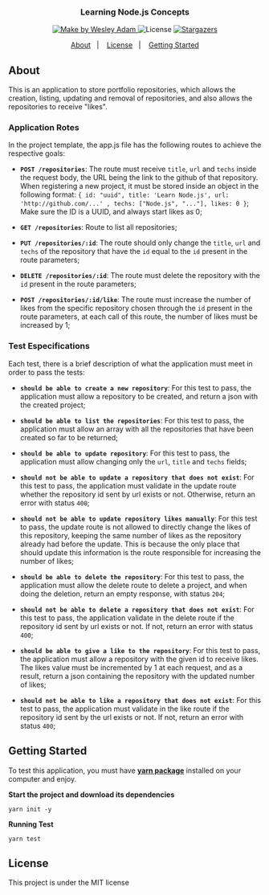 <h3 align="center">
  Learning Node.js Concepts
</h3>

<p align="center">
  <a href="https://rocketseat.com.br">
    <img alt="Make by Wesley Adam" src="https://img.shields.io/badge/make%20by-Wesley%20Adam-%2304D361">
  </a>

  <img alt="License" src="https://img.shields.io/badge/license-MIT-%2304D361">

  <a href="https://github.com/WesleyAdam">
    <img alt="Stargazers" src="https://img.shields.io/github/stars/WesleyAdam/Learning-Node.js-Concepts?style=social">
  </a>
</p>

<p align="center">
  <a href="#about">About</a>&nbsp;&nbsp;&nbsp;|&nbsp;&nbsp;&nbsp;
  <a href="#license">License</a>&nbsp;&nbsp;&nbsp;|&nbsp;&nbsp;&nbsp;
  <a href="#getting-started">Getting Started</a>
</p>

## About

This is an application to store portfolio repositories, which allows the creation, listing, updating and removal of repositories, and also allows the repositories to receive "likes".

### Application Rotes

In the project template, the app.js file has the following routes to achieve the respective goals:

- **`POST /repositories`**: The route must receive `title`, `url` and `techs` inside the request body, the URL being the link to the github of that repository. When registering a new project, it must be stored inside an object in the following format: `{ id: "uuid", title: 'Learn Node.js', url: 'http://github.com/...' , techs: ["Node.js", "..."], likes: 0 }`; Make sure the ID is a UUID, and always start likes as 0;

- **`GET /repositories`**: Route to list all repositories;

- **`PUT /repositories/:id`**: The route should only change the `title`, `url` and `techs` of the repository that have the `id` equal to the `id` present in the route parameters;

- **`DELETE /repositories/:id`**: The route must delete the repository with the `id` present in the route parameters;

- **`POST /repositories/:id/like`**: The route must increase the number of likes from the specific repository chosen through the `id` present in the route parameters, at each call of this route, the number of likes must be increased by 1;

### Test Especifications

Each test, there is a brief description of what the application must meet in order to pass the tests:

- **`should be able to create a new repository`**: For this test to pass, the application must allow a repository to be created, and return a json with the created project;

- **`should be able to list the repositories`**: For this test to pass, the application must allow an array with all the repositories that have been created so far to be returned;

- **`should be able to update repository`**: For this test to pass, the application must allow changing only the `url`, `title` and `techs` fields;

- **`should not be able to update a repository that does not exist`**: For this test to pass, the application must validate in the update route whether the repository id sent by url exists or not. Otherwise, return an error with status `400`;

- **`should not be able to update repository likes manually`**: For this test to pass, the update route is not allowed to directly change the likes of this repository, keeping the same number of likes as the repository already had before the update. This is because the only place that should update this information is the route responsible for increasing the number of likes;

- **`should be able to delete the repository`**: For this test to pass, the application must allow the delete route to delete a project, and when doing the deletion, return an empty response, with status `204`;

- **`should not be able to delete a repository that does not exist`**: For this test to pass, the application validate in the delete route if the repository id sent by url exists or not. If not, return an error with status `400`;

- **`should be able to give a like to the repository`**: For this test to pass, the application must allow a repository with the given id to receive likes. The likes value must be incremented by 1 at each request, and as a result, return a json containing the repository with the updated number of likes;

- **`should not be able to like a repository that does not exist`**: For this test to pass, the application must validate in the like route if the repository id sent by the url exists or not. If not, return an error with status `400`;

## Getting Started

To test this application, you must have **<a href="https://yarnpkg.com/getting-started">yarn package</a>** installed on your computer and enjoy.

**Start the project and download its dependencies**

```
yarn init -y

```

**Running Test**

```
yarn test

```

## License

This project is under the MIT license
